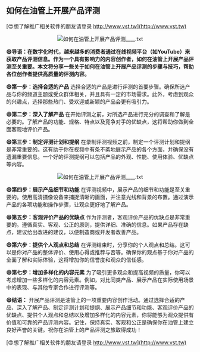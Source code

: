 ## **如何在油管上开展产品评测**

[😍想了解推广相关软件的朋友请登录 http://www.vst.tw](http://www.vst.tw)

 <center><img src="https://vst.tw/MP4/tuiguang/png/2.png" alt="如何在油管上开展产品评测____.txt"></center>

**😄导语：在数字化时代，越来越多的消费者通过在线视频平台（如YouTube）来获取产品评测信息。作为一个具有影响力的内容创作者，如何在油管上开展产品评测至关重要。本文将分享一些关于如何在油管上开展产品评测的步骤与技巧，帮助各位创作者提供高质量的评测内容。**

**😄第一步：选择合适的产品**
选择合适的产品是进行评测的首要步骤。确保所选产品与你的频道主题或受众群体相关，并且具有一定的市场需求。此外，考虑到观众的兴趣点，选择那些热门、受欢迎或新颖的产品会更有吸引力。

**😄第二步：深入了解产品**
在开始评测之前，对所选产品进行充分的调查和了解是必要的。了解产品的功能、规格、特点以及竞争对手的优缺点，这将帮助你做到全面客观地评价产品。

**😄第三步：制定评测计划和提纲**
在录制评测视频之前，制定一个评测计划和提纲是非常重要的。这有助于你在视频中有条不紊地展示产品的各个方面，并确保没有遗漏重要信息。一个好的评测提纲可以包括产品的外观、性能、使用体验、优缺点等内容。

 <center><img src="https://vst.tw/MP4/tuiguang/png/1.png" alt="如何在油管上开展产品评测____.txt"></center>

**😄第四步：展示产品细节和功能**
在评测视频中，展示产品的细节和功能是至关重要的。使用高清摄像设备来捕捉清晰的画面，并注意光线和背景的布置。通过演示产品的各项功能和操作步骤，让观众更好地了解产品。

**😄第五步：客观评价产品的优缺点**
作为评测者，客观评价产品的优缺点是非常重要的。遵循真实、客观、公正的原则，提供详细、准确的信息。如果产品存在缺点，建议给出改进的建议，以便制造商或开发者改善产品。

**😄第六步：提供个人观点和总结**
在评测结束时，分享你的个人观点和总结。这可以是你对产品的整体评价、使用心得或推荐与否等。确保你的观点基于你对产品的全面了解和实际体验，这将增加你的信誉度和观众的信任感。

**😄第七步：增加多样化的内容元素**
为了吸引更多观众和提高视频的质量，你可以考虑增加一些多样化的内容元素。例如，对比同类产品、展示产品在实际使用场景中的表现、与其他专家合作进行评测等。

**😄结语：**
开展产品评测是油管上的一项重要内容创作活动。通过选择合适的产品、深入了解产品、制定评测计划和提纲、展示产品细节和功能、客观评价产品的优缺点、提供个人观点和总结以及增加多样化的内容元素，你将能够为观众提供有价值和可靠的产品评测内容。记住，保持真实、客观和公正是确保你在油管上建立良好声誉的关键。祝你在油管上的产品评测之旅取得成功！

[😍想了解推广相关软件的朋友请登录 http://www.vst.tw](http://www.vst.tw)



